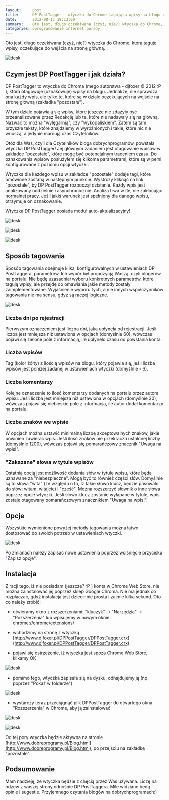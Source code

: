 ```yaml
---
layout:     post
title:      DP PostTagger - wtyczka do Chrome tagująca wpisy na blogu dobrychprogramów
date:       2012-08-13 18:13:00
summary:    Oto jest, długo oczekiwana (czyż, nie?) wtyczka do Chrome, która taguje wpisy, oczekujące do wejścia na stronę główną.Czym jest DP PostTagger i jak działa?DP PostTagger to wtyczka do Chroma (mego autorstwa - djfoxer © 2012 :P ), która otagowuje (oznakowuje) wpisy na blogu. Jednakże, nie sprawdza ona...
categories: oprogramowanie internet porady
---
```




Oto jest, długo oczekiwana (czyż, nie?) wtyczka do Chrome, która taguje wpisy, oczekujące do wejścia na stronę główną.



![desk](https://raw.githubusercontent.com/djfoxer/djfoxer.github.io/master/_img/2012-8-13-_125_/g_-_608x405_-_-_35520x20120809102149_0.png)






## Czym jest DP PostTagger i jak działa?



DP PostTagger to wtyczka do Chroma (mego autorstwa - djfoxer © 2012 :P ), która otagowuje (oznakowuje) wpisy na blogu. Jednakże, nie sprawdza ona każdy wpis, ale tylko te, które są w dziale oczekujących na wejście na stronę główną (zakładka "pozostałe"). 

W tym dziale pojawiają się wpisy, które jeszcze nie zdążyły być przeanalizowane przez Redakcję lub te, które nie nadawały się na główną. Nazwać to można "wylęgarnią", czy "wykopaliskiem". Zatem są tam przyszłe teksty, które znajdziemy w wyróżnionych i takie, które nic nie wnoszą, a jedynie marnują czas Czytelników.

Otóż dla Was, czyli dla Czytelników bloga dobrychprogramów, powstała wtyczka DP PostTagger! Jej głównym zadaniem jest otagowanie wpisów w zakładce "pozostałe", które mogę być potencjalnym traceniem czasu. Do oznakowania wpisów posłużyłem się kilkoma parametrami, które są w pełni konfigurowane z poziomu opcji wtyczki.

Wtyczka dla każdego wpisu w zakładce "pozostałe" dodaje tagi, które omówione zostaną w następnym punkcie.  Wystrczy kliknąć na link "pozostałe", by DP PostTagger rozpoczął działanie. Każdy wpis jest analizowany oddzielnie i asynchronicznie.  Analiza trwa w tle, nie zakłócając normalnej pracy. Jeśli jakiś warunek jest spełniony dla danego wpisu, otrzymuje on oznakowanie.

Wtyczka DP PostTagger posiada moduł auto-aktualizacyjny!



![desk](https://raw.githubusercontent.com/djfoxer/djfoxer.github.io/master/_img/2012-8-13-_125_/g_-_608x405_-_-_35520x20120813165800_0.png)




![desk](https://raw.githubusercontent.com/djfoxer/djfoxer.github.io/master/_img/2012-8-13-_125_/g_-_608x405_-_-_35520x20120813165828_0.png)




![desk](https://raw.githubusercontent.com/djfoxer/djfoxer.github.io/master/_img/2012-8-13-_125_/g_-_608x405_-_-_35520x20120813180645_0.png)







## Sposób tagowania


Sposób tagowania obejmuje kilka, konfigurowalnych w ustawieniach DP PostTaggera, parametrów. Ich wybór był propozycją Waszą, czyli blogerów na portalu. Nie będę uzasadniał wyboru konkretnych parametrów, które tagują wpisy, ale przejdę do omawiania jakie metody zostały zaimplementowane. Wyjaśnienie wyboru tych, a nie innych współczynników tagowania nie ma sensu, gdyż są raczej logiczne.




![desk](https://raw.githubusercontent.com/djfoxer/djfoxer.github.io/master/_img/2012-8-13-_125_/g_-_608x405_-_-_35520x20120813165733_0.png)





### Liczba dni po rejestracji


Pierwszym oznaczeniem jest liczba dni, jaka upłynęła od rejestracji. Jeśli liczba jest mniejsza niż ustawiona w opcjach (domyślnie 60), wówczas pojawi się zielone pole z informacją, ile upłynęło czasu od powstania konta. 



### Liczba wpisów


Tag (kolor żółty) z ilością wpisów na blogu, który pojawia się, jeśli liczba wpisów jest poniżej zadanej w ustawieniach wtyczki (domyślnie - 6).



### Liczba komentarzy


Kolejne oznaczenie to ilość komentarzy dodanych na portalu przez autora wpisu. Jeśli liczba jest mniejsza niż ustawiona w opcjach (domyślnie 30), wówczas pojawi się niebieskie pole z informacją, ile autor dodał komentarzy na portalu.



### Liczba znaków we wpisie


W opcjach można ustawić minimalną liczbę akceptowalnych znaków, jakie powinien zawierać wpis. Jeśli ilość znaków nie przekracza ustalonej liczby (domyślnie 1200), wówczas pojawi się pomarańczowy znacznik "Uwaga na wpis!".



### "Zakazane" słowa w tytule wpisów


Ostatnią opcją jest możliwość dodania słów w tytule wpisu, które będą uznawane za "niebezpieczne". Mogą być to również części słów. Domyślnie są to słowa "wita" (ze względu n to, iż takie słowo klucz, będzie pasowało do słów: witam, witajcie) i "cześć". Można rozszerzyć słownik o inne słowa poprzez opcje wtyczki. Jeśli słowo klucz zostanie wyłapane w tytule, wpis zostaje otagowany pomarańczowym znacznikiem "Uwaga na wpis!". 



## Opcje



Wszystkie wymienione powyżej metody tagowania można łatwo dostosować do swoich potrzeb w ustawieniach wtyczki.




![desk](https://raw.githubusercontent.com/djfoxer/djfoxer.github.io/master/_img/2012-8-13-_125_/g_-_608x405_-_-_35520x20120813170124_0.png)




Po zmianach należy zapisać nowe ustawienia poprzez wciśnięcie przycisku "Zapisz opcje".



## Instalacja


Z racji tego, iż nie posiadam (jeszcze? :P ) konta w Chrome Web Store, nie można zainstalować jej poprzez sklep Google Chroma. Nie ma jednak co rozpłaczać, gdyż instalacja jest dziecinnie prosta i zajmie kilka sekund. Oto co należy zrobić:




  * otwieramy okno z rozszerzeniami: "kluczyk" -> "Narzędzia" -> "Rozszerzenia"  lub wpisujemy w nowym oknie: chrome://chrome/extensions/


  * wchodzimy na stronę z wtyczką [http://www.djfoxer.pl/DPPostTagger/DPPostTagger.crx](http://www.djfoxer.pl/DPPostTagger/DPPostTagger.crx)


  * pojawi się ostrzeżenie, iż wtyczka jest spoza Chrome Web Store, klikamy OK



![desk](https://raw.githubusercontent.com/djfoxer/djfoxer.github.io/master/_img/2012-8-13-_125_/g_-_608x405_-_-_35520x20120813173600_0.png)



  * pomimo tego, wtyczka zapisała się na dysku, odnajdujemy ją (np. poprzez "Pokaż w folderze")



![desk](https://raw.githubusercontent.com/djfoxer/djfoxer.github.io/master/_img/2012-8-13-_125_/g_-_608x405_-_-_35520x20120813173921_0.png)



  * wystarczy teraz przeciągnąć plik DPPostTagger do otwartego okna "Rozszerzenia" w Chrome, aby ją zainstalować



![desk](https://raw.githubusercontent.com/djfoxer/djfoxer.github.io/master/_img/2012-8-13-_125_/g_-_608x405_-_-_35520x20120813174149_0.png)




![desk](https://raw.githubusercontent.com/djfoxer/djfoxer.github.io/master/_img/2012-8-13-_125_/g_-_608x405_-_-_35520x20120813174429_0.png)




Od tej pory wtyczka będzie aktywna na stronie [http://www.dobreprogramy.pl/Blog.html](http://www.dobreprogramy.pl/Blog.html), po przejściu na zakładkę "pozostałe".



## Podsumowanie



Mam nadzieję, że wtyczka będzie z chęcią przez Was używana. Liczę na odzew z waszej strony odnośnie DP PostTaggera. Mile widziane będą opinie i sugestie. Przyjemnego czytania blogów na dobrychprogramach:)